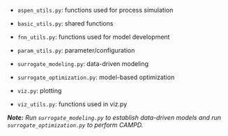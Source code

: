 	
- `aspen_utils.py`: functions used for process simulation

- `basic_utils.py`: shared functions

- `fnn_utils.py`: functions used for model development

- `param_utils.py`: parameter/configuration

- `surrogate_modeling.py`: data-driven modeling

- `surrogate_optimization.py`: model-based optimization

- `viz.py`: plotting
- `viz_utils.py`: functions used in viz.py

***Note:** Run `surrogate_modeling.py` to establish data-driven models and run `surrogate_optimization.py` to perform CAMPD.*
